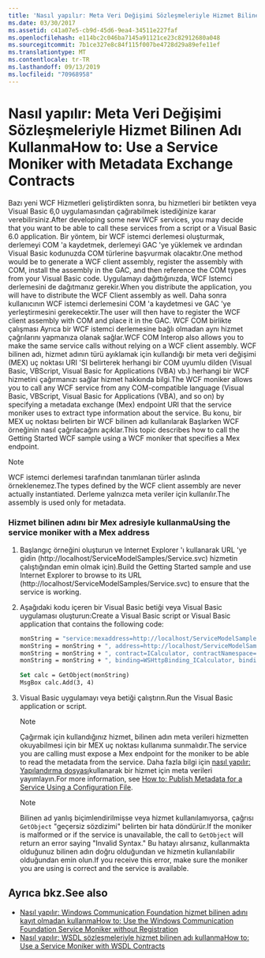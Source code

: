 ```yaml
---
title: 'Nasıl yapılır: Meta Veri Değişimi Sözleşmeleriyle Hizmet Bilinen Adı Kullanma'
ms.date: 03/30/2017
ms.assetid: c41a07e5-cb9d-45d6-9ea4-34511e227faf
ms.openlocfilehash: e114bc2c046ba7145a91121ce23c82912680a048
ms.sourcegitcommit: 7b1ce327e8c84f115f007be4728d29a89efe11ef
ms.translationtype: MT
ms.contentlocale: tr-TR
ms.lasthandoff: 09/13/2019
ms.locfileid: "70968958"
---
```

# <a name="how-to-use-a-service-moniker-with-metadata-exchange-contracts"></a><span data-ttu-id="a9c5d-102">Nasıl yapılır: Meta Veri Değişimi Sözleşmeleriyle Hizmet Bilinen Adı Kullanma</span><span class="sxs-lookup"><span data-stu-id="a9c5d-102">How to: Use a Service Moniker with Metadata Exchange Contracts</span></span>
<span data-ttu-id="a9c5d-103">Bazı yeni WCF Hizmetleri geliştirdikten sonra, bu hizmetleri bir betikten veya Visual Basic 6,0 uygulamasından çağırabilmek istediğinize karar verebilirsiniz.</span><span class="sxs-lookup"><span data-stu-id="a9c5d-103">After developing some new WCF services, you may decide that you want to be able to call these services from a script or a Visual Basic 6.0 application.</span></span> <span data-ttu-id="a9c5d-104">Bir yöntem, bir WCF istemci derlemesi oluşturmak, derlemeyi COM 'a kaydetmek, derlemeyi GAC 'ye yüklemek ve ardından Visual Basic kodunuzda COM türlerine başvurmak olacaktır.</span><span class="sxs-lookup"><span data-stu-id="a9c5d-104">One method would be to generate a WCF client assembly, register the assembly with COM, install the assembly in the GAC, and then reference the COM types from your Visual Basic code.</span></span> <span data-ttu-id="a9c5d-105">Uygulamayı dağıttığınızda, WCF Istemci derlemesini de dağıtmanız gerekir.</span><span class="sxs-lookup"><span data-stu-id="a9c5d-105">When you distribute the application, you will have to distribute the WCF Client assembly as well.</span></span> <span data-ttu-id="a9c5d-106">Daha sonra kullanıcının WCF istemci derlemesini COM 'a kaydetmesi ve GAC 'ye yerleştirmesini gerekecektir.</span><span class="sxs-lookup"><span data-stu-id="a9c5d-106">The user will then have to register the WCF client assembly with COM and place it in the GAC.</span></span> <span data-ttu-id="a9c5d-107">WCF COM birlikte çalışması Ayrıca bir WCF istemci derlemesine bağlı olmadan aynı hizmet çağrılarını yapmanıza olanak sağlar.</span><span class="sxs-lookup"><span data-stu-id="a9c5d-107">WCF COM Interop also allows you to make the same service calls without relying on a WCF client assembly.</span></span> <span data-ttu-id="a9c5d-108">WCF bilinen adı, hizmet adının türü ayıklamak için kullandığı bir meta veri değişimi (MEX) uç noktası URI 'SI belirterek herhangi bir COM uyumlu dilden (Visual Basic, VBScript, Visual Basic for Applications (VBA) vb.) herhangi bir WCF hizmetini çağırmanızı sağlar hizmet hakkında bilgi.</span><span class="sxs-lookup"><span data-stu-id="a9c5d-108">The WCF moniker allows you to call any WCF service from any COM-compatible language (Visual Basic, VBScript, Visual Basic for Applications (VBA), and so on) by specifying a metadata exchange (Mex) endpoint URI that the service moniker uses to extract type information about the service.</span></span> <span data-ttu-id="a9c5d-109">Bu konu, bir MEX uç noktası belirten bir WCF bilinen adı kullanılarak Başlarken WCF örneğinin nasıl çağrılacağını açıklar.</span><span class="sxs-lookup"><span data-stu-id="a9c5d-109">This topic describes how to call the Getting Started WCF sample using a WCF moniker that specifies a Mex endpoint.</span></span>  
  
> [!NOTE]
> <span data-ttu-id="a9c5d-110">WCF istemci derlemesi tarafından tanımlanan türler aslında örneklenemez.</span><span class="sxs-lookup"><span data-stu-id="a9c5d-110">The types defined by the WCF client assembly are never actually instantiated.</span></span> <span data-ttu-id="a9c5d-111">Derleme yalnızca meta veriler için kullanılır.</span><span class="sxs-lookup"><span data-stu-id="a9c5d-111">The assembly is used only for metadata.</span></span>  
  
### <a name="using-the-service-moniker-with-a-mex-address"></a><span data-ttu-id="a9c5d-112">Hizmet bilinen adını bir Mex adresiyle kullanma</span><span class="sxs-lookup"><span data-stu-id="a9c5d-112">Using the service moniker with a Mex address</span></span>  
  
1. <span data-ttu-id="a9c5d-113">Başlangıç örneğini oluşturun ve Internet Explorer 'ı kullanarak URL 'ye gidin (http://localhost/ServiceModelSamples/Service.svc) hizmetin çalıştığından emin olmak için).</span><span class="sxs-lookup"><span data-stu-id="a9c5d-113">Build the Getting Started sample and use Internet Explorer to browse to its URL (http://localhost/ServiceModelSamples/Service.svc) to ensure that the service is working.</span></span>  
  
2. <span data-ttu-id="a9c5d-114">Aşağıdaki kodu içeren bir Visual Basic betiği veya Visual Basic uygulaması oluşturun:</span><span class="sxs-lookup"><span data-stu-id="a9c5d-114">Create a Visual Basic script or Visual Basic application that contains the following code:</span></span>  
  
    ```vb
    monString = "service:mexaddress=http://localhost/ServiceModelSamples/Service.svc/MEX"  
    monString = monString + ", address=http://localhost/ServiceModelSamples/Service.svc"  
    monString = monString + ", contract=ICalculator, contractNamespace=http://Microsoft.ServiceModel.Samples"  
    monString = monString + ", binding=WSHttpBinding_ICalculator, bindingNamespace=http://Microsoft.ServiceModel.Samples"  
  
    Set calc = GetObject(monString)  
    MsgBox calc.Add(3, 4)  
    ```  
  
3. <span data-ttu-id="a9c5d-115">Visual Basic uygulamayı veya betiği çalıştırın.</span><span class="sxs-lookup"><span data-stu-id="a9c5d-115">Run the Visual Basic application or script.</span></span>  
  
    > [!NOTE]
    > <span data-ttu-id="a9c5d-116">Çağırmak için kullandığınız hizmet, bilinen adın meta verileri hizmetten okuyabilmesi için bir MEX uç noktası kullanıma sunmalıdır.</span><span class="sxs-lookup"><span data-stu-id="a9c5d-116">The service you are calling must expose a Mex endpoint for the moniker to be able to read the metadata from the service.</span></span> <span data-ttu-id="a9c5d-117">Daha fazla bilgi için [nasıl yapılır: Yapılandırma dosyası](../../../../docs/framework/wcf/feature-details/how-to-publish-metadata-for-a-service-using-a-configuration-file.md)kullanarak bir hizmet için meta verileri yayımlayın.</span><span class="sxs-lookup"><span data-stu-id="a9c5d-117">For more information, see [How to: Publish Metadata for a Service Using a Configuration File](../../../../docs/framework/wcf/feature-details/how-to-publish-metadata-for-a-service-using-a-configuration-file.md).</span></span>  
  
    > [!NOTE]
    > <span data-ttu-id="a9c5d-118">Bilinen ad yanlış biçimlendirilmişse veya hizmet kullanılamıyorsa, çağrısı `GetObject` "geçersiz sözdizimi" belirten bir hata döndürür.</span><span class="sxs-lookup"><span data-stu-id="a9c5d-118">If the moniker is malformed or if the service is unavailable, the call to `GetObject` will return an error saying "Invalid Syntax."</span></span>  <span data-ttu-id="a9c5d-119">Bu hatayı alırsanız, kullanmakta olduğunuz bilinen adın doğru olduğundan ve hizmetin kullanılabilir olduğundan emin olun.</span><span class="sxs-lookup"><span data-stu-id="a9c5d-119">If you receive this error, make sure the moniker you are using is correct and the service is available.</span></span>  
  
## <a name="see-also"></a><span data-ttu-id="a9c5d-120">Ayrıca bkz.</span><span class="sxs-lookup"><span data-stu-id="a9c5d-120">See also</span></span>

- [<span data-ttu-id="a9c5d-121">Nasıl yapılır: Windows Communication Foundation hizmet bilinen adını kayıt olmadan kullanma</span><span class="sxs-lookup"><span data-stu-id="a9c5d-121">How to: Use the Windows Communication Foundation Service Moniker without Registration</span></span>](../../../../docs/framework/wcf/feature-details/use-the-wcf-service-moniker-without-registration.md)
- [<span data-ttu-id="a9c5d-122">Nasıl yapılır: WSDL sözleşmeleriyle hizmet bilinen adı kullanma</span><span class="sxs-lookup"><span data-stu-id="a9c5d-122">How to: Use a Service Moniker with WSDL Contracts</span></span>](../../../../docs/framework/wcf/feature-details/how-to-use-a-service-moniker-with-wsdl-contracts.md)
